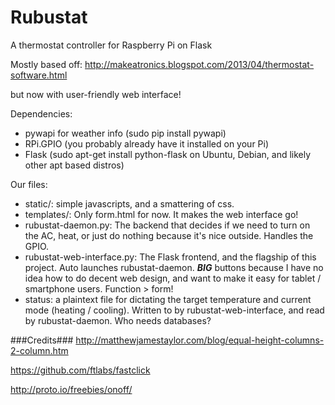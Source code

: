 Rubustat
========

A thermostat controller for Raspberry Pi on Flask

Mostly based off: 
http://makeatronics.blogspot.com/2013/04/thermostat-software.html

but now with user-friendly web interface!

Dependencies:
* pywapi for weather info (sudo pip install pywapi)
* RPi.GPIO (you probably already have it installed on your Pi)
* Flask (sudo apt-get install python-flask on Ubuntu, Debian, and likely other apt based distros)

Our files:

* static/: simple javascripts, and a smattering of css.
* templates/: Only form.html for now. It makes the web interface go!
* rubustat-daemon.py: The backend that decides if we need to turn on the AC, heat, or just do nothing because it's nice outside. Handles the GPIO.
* rubustat-web-interface.py: The Flask frontend, and the flagship of this project. Auto launches rubustat-daemon. ***BIG*** buttons because I have no idea how to do decent web design, and want to make it easy for tablet / smartphone users. Function > form! 
* status: a plaintext file for dictating the target temperature and current mode (heating / cooling). Written to by rubustat-web-interface, and read by rubustat-daemon. Who needs databases?


###Credits###
http://matthewjamestaylor.com/blog/equal-height-columns-2-column.htm

https://github.com/ftlabs/fastclick

http://proto.io/freebies/onoff/
